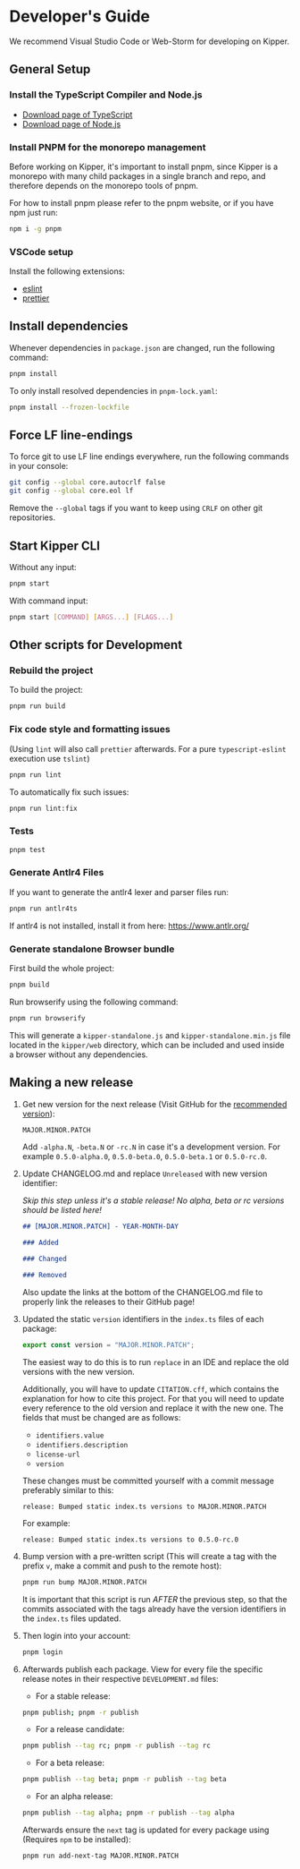 # Developer's Guide

We recommend Visual Studio Code or Web-Storm for developing on Kipper.

## General Setup

### Install the TypeScript Compiler and Node.js

- [Download page of TypeScript](https://www.typescriptlang.org/download)
- [Download page of Node.js](https://nodejs.org/en/download/)

### Install PNPM for the monorepo management

Before working on Kipper, it's important to install pnpm, since Kipper is a monorepo with many child packages in a
single branch and repo, and therefore depends on the monorepo tools of pnpm.

For how to install pnpm please refer to the pnpm website, or if you have npm just run:

```sh
npm i -g pnpm
```

### VSCode setup

Install the following extensions:

- [eslint](https://marketplace.visualstudio.com/items?itemName=dbaeumer.vscode-eslint)
- [prettier](https://marketplace.visualstudio.com/items?itemName=esbenp.prettier-vscode)

## Install dependencies

Whenever dependencies in `package.json` are changed, run the following command:

```sh
pnpm install
```

To only install resolved dependencies in `pnpm-lock.yaml`:

```sh
pnpm install --frozen-lockfile
```

## Force LF line-endings

To force git to use LF line endings everywhere, run the following commands in your console:

```bash
git config --global core.autocrlf false
git config --global core.eol lf
```

Remove the `--global` tags if you want to keep using `CRLF` on other git repositories.

## Start Kipper CLI

Without any input:

```bash
pnpm start
```

With command input:

```bash
pnpm start [COMMAND] [ARGS...] [FLAGS...]
```

## Other scripts for Development

### Rebuild the project

To build the project:

```sh
pnpm run build
```

### Fix code style and formatting issues

(Using `lint` will also call `prettier` afterwards. For a pure `typescript-eslint` execution use `tslint`)

```sh
pnpm run lint
```

To automatically fix such issues:

```sh
pnpm run lint:fix
```

### Tests

```sh
pnpm test
```

### Generate Antlr4 Files

If you want to generate the antlr4 lexer and parser files run:

```bash
pnpm run antlr4ts
```

If antlr4 is not installed, install it from here: https://www.antlr.org/

### Generate standalone Browser bundle

First build the whole project:

```bash
pnpm build
```

Run browserify using the following command:

```bash
pnpm run browserify
```

This will generate a `kipper-standalone.js` and `kipper-standalone.min.js` file located in the `kipper/web` directory,
which can be included and used inside a browser without any dependencies.

## Making a new release

1.  Get new version for the next release
    (Visit GitHub for the [recommended version](https://github.com/Luna-Klatzer/Kipper/releases)):

    ```bash
    MAJOR.MINOR.PATCH
    ```

    Add `-alpha.N`, `-beta.N` or `-rc.N` in case it's a development version.
    For example `0.5.0-alpha.0`, `0.5.0-beta.0`, `0.5.0-beta.1` or `0.5.0-rc.0`.

2.  Update CHANGELOG.md and replace `Unreleased` with new version identifier:

    _Skip this step unless it's a stable release! No alpha, beta or rc versions should be listed here!_

    ```markdown
    ## [MAJOR.MINOR.PATCH] - YEAR-MONTH-DAY

    ### Added

    ### Changed

    ### Removed
    ```

    Also update the links at the bottom of the CHANGELOG.md file to properly link the releases to their GitHub page!

3.  Updated the static `version` identifiers in the `index.ts` files of each package:

    ```ts
    export const version = "MAJOR.MINOR.PATCH";
    ```

    The easiest way to do this is to run `replace` in an IDE and replace the old versions with the new version.

    Additionally, you will have to update `CITATION.cff`, which contains the explanation for how to cite this project.
    For that you will need to update every reference to the old version and replace it with the new one. The fields
    that must be changed are as follows:

    - `identifiers.value`
    - `identifiers.description`
    - `license-url`
    - `version`

    These changes must be committed yourself with a commit message preferably similar to this:

    ```
    release: Bumped static index.ts versions to MAJOR.MINOR.PATCH
    ```

    For example:

    ```
    release: Bumped static index.ts versions to 0.5.0-rc.0
    ```

4.  Bump version with a pre-written script (This will create a tag with the prefix `v`, make a commit and push to
    the remote host):

    ```bash
    pnpm run bump MAJOR.MINOR.PATCH
    ```

    It is important that this script is run _AFTER_ the previous step, so that the commits associated with the tags
    already have the version identifiers in the `index.ts` files updated.

5.  Then login into your account:

    ```bash
    pnpm login
    ```

6.  Afterwards publish each package. View for every file the specific release notes in their respective `DEVELOPMENT.md`
    files:

    - For a stable release:

    ```bash
    pnpm publish; pnpm -r publish
    ```

    - For a release candidate:

    ```bash
    pnpm publish --tag rc; pnpm -r publish --tag rc
    ```

    - For a beta release:

    ```bash
    pnpm publish --tag beta; pnpm -r publish --tag beta
    ```

    - For an alpha release:

    ```bash
    pnpm publish --tag alpha; pnpm -r publish --tag alpha
    ```

    Afterwards ensure the `next` tag is updated for every package using (Requires `npm` to be installed):

    ```bash
    pnpm run add-next-tag MAJOR.MINOR.PATCH
	```
